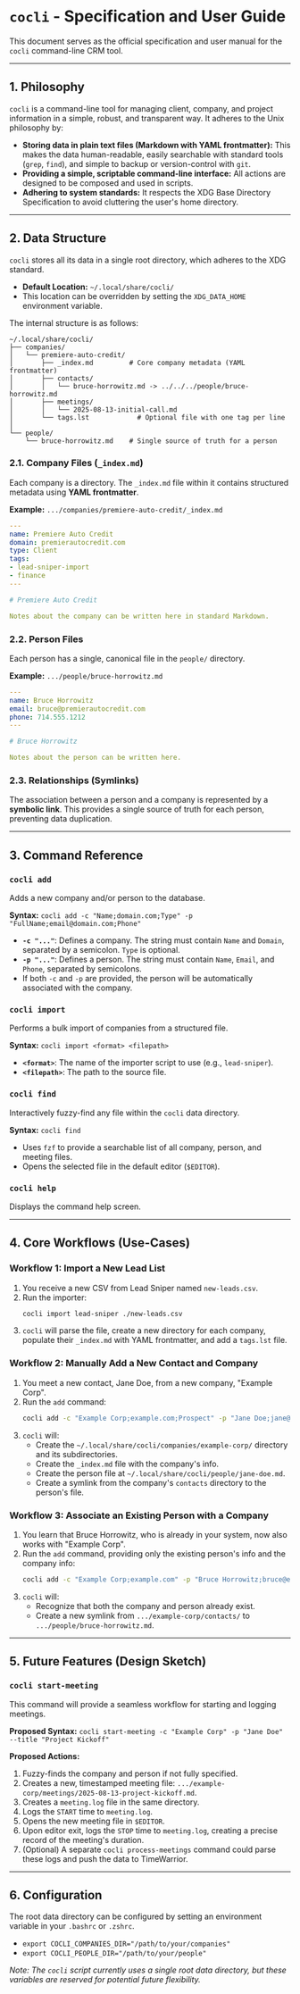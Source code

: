 # `cocli` - Specification and User Guide

This document serves as the official specification and user manual for the `cocli` command-line CRM tool.

---

## 1. Philosophy

`cocli` is a command-line tool for managing client, company, and project information in a simple, robust, and transparent way. It adheres to the Unix philosophy by:

-   **Storing data in plain text files (Markdown with YAML frontmatter):** This makes the data human-readable, easily searchable with standard tools (`grep`, `find`), and simple to backup or version-control with `git`.
-   **Providing a simple, scriptable command-line interface:** All actions are designed to be composed and used in scripts.
-   **Adhering to system standards:** It respects the XDG Base Directory Specification to avoid cluttering the user's home directory.

---

## 2. Data Structure

`cocli` stores all its data in a single root directory, which adheres to the XDG standard.

-   **Default Location:** `~/.local/share/cocli/`
-   This location can be overridden by setting the `XDG_DATA_HOME` environment variable.

The internal structure is as follows:

```
~/.local/share/cocli/
├── companies/
│   └── premiere-auto-credit/
│       ├── _index.md         # Core company metadata (YAML frontmatter)
│       ├── contacts/
│       │   └── bruce-horrowitz.md -> ../../../people/bruce-horrowitz.md
│       ├── meetings/
│       │   └── 2025-08-13-initial-call.md
│       └── tags.lst            # Optional file with one tag per line
│
└── people/
    └── bruce-horrowitz.md    # Single source of truth for a person
```

### 2.1. Company Files (`_index.md`)

Each company is a directory. The `_index.md` file within it contains structured metadata using **YAML frontmatter**.

**Example:** `.../companies/premiere-auto-credit/_index.md`
```yaml
---
name: Premiere Auto Credit
domain: premierautocredit.com
type: Client
tags:
- lead-sniper-import
- finance
---

# Premiere Auto Credit

Notes about the company can be written here in standard Markdown.
```

### 2.2. Person Files

Each person has a single, canonical file in the `people/` directory.

**Example:** `.../people/bruce-horrowitz.md`
```yaml
---
name: Bruce Horrowitz
email: bruce@premierautocredit.com
phone: 714.555.1212
---

# Bruce Horrowitz

Notes about the person can be written here.
```

### 2.3. Relationships (Symlinks)

The association between a person and a company is represented by a **symbolic link**. This provides a single source of truth for each person, preventing data duplication.

---

## 3. Command Reference

### `cocli add`

Adds a new company and/or person to the database.

**Syntax:**
`cocli add -c "Name;domain.com;Type" -p "FullName;email@domain.com;Phone"`

-   **`-c "..."`**: Defines a company. The string must contain `Name` and `Domain`, separated by a semicolon. `Type` is optional.
-   **`-p "..."`**: Defines a person. The string must contain `Name`, `Email`, and `Phone`, separated by semicolons.
-   If both `-c` and `-p` are provided, the person will be automatically associated with the company.

### `cocli import`

Performs a bulk import of companies from a structured file.

**Syntax:**
`cocli import <format> <filepath>`

-   **`<format>`**: The name of the importer script to use (e.g., `lead-sniper`).
-   **`<filepath>`**: The path to the source file.

### `cocli find`

Interactively fuzzy-find any file within the `cocli` data directory.

**Syntax:**
`cocli find`

-   Uses `fzf` to provide a searchable list of all company, person, and meeting files.
-   Opens the selected file in the default editor (`$EDITOR`).

### `cocli help`

Displays the command help screen.

---

## 4. Core Workflows (Use-Cases)

### Workflow 1: Import a New Lead List

1.  You receive a new CSV from Lead Sniper named `new-leads.csv`.
2.  Run the importer:
    ```bash
    cocli import lead-sniper ./new-leads.csv
    ```
3.  `cocli` will parse the file, create a new directory for each company, populate their `_index.md` with YAML frontmatter, and add a `tags.lst` file.

### Workflow 2: Manually Add a New Contact and Company

1.  You meet a new contact, Jane Doe, from a new company, "Example Corp".
2.  Run the `add` command:
    ```bash
    cocli add -c "Example Corp;example.com;Prospect" -p "Jane Doe;jane@example.com;555-867-5309"
    ```
3.  `cocli` will:
    -   Create the `~/.local/share/cocli/companies/example-corp/` directory and its subdirectories.
    -   Create the `_index.md` file with the company's info.
    -   Create the person file at `~/.local/share/cocli/people/jane-doe.md`.
    -   Create a symlink from the company's `contacts` directory to the person's file.

### Workflow 3: Associate an Existing Person with a Company

1.  You learn that Bruce Horrowitz, who is already in your system, now also works with "Example Corp".
2.  Run the `add` command, providing only the existing person's info and the company info:
    ```bash
    cocli add -c "Example Corp;example.com" -p "Bruce Horrowitz;bruce@example.com"
    ```
3.  `cocli` will:
    -   Recognize that both the company and person already exist.
    -   Create a new symlink from `.../example-corp/contacts/` to `.../people/bruce-horrowitz.md`.

---

## 5. Future Features (Design Sketch)

### `cocli start-meeting`

This command will provide a seamless workflow for starting and logging meetings.

**Proposed Syntax:**
`cocli start-meeting -c "Example Corp" -p "Jane Doe" --title "Project Kickoff"`

**Proposed Actions:**
1.  Fuzzy-finds the company and person if not fully specified.
2.  Creates a new, timestamped meeting file: `.../example-corp/meetings/2025-08-13-project-kickoff.md`.
3.  Creates a `meeting.log` file in the same directory.
4.  Logs the `START` time to `meeting.log`.
5.  Opens the new meeting file in `$EDITOR`.
6.  Upon editor exit, logs the `STOP` time to `meeting.log`, creating a precise record of the meeting's duration.
7.  (Optional) A separate `cocli process-meetings` command could parse these logs and push the data to TimeWarrior.

---

## 6. Configuration

The root data directory can be configured by setting an environment variable in your `.bashrc` or `.zshrc`.

-   `export COCLI_COMPANIES_DIR="/path/to/your/companies"`
-   `export COCLI_PEOPLE_DIR="/path/to/your/people"`

*Note: The `cocli` script currently uses a single root data directory, but these variables are reserved for potential future flexibility.*
